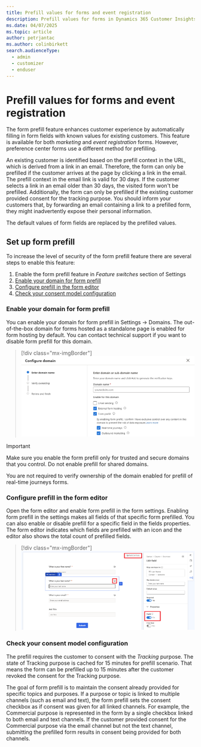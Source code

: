 ```yaml
---
title: Prefill values for forms and event registration
description: Prefill values for forms in Dynamics 365 Customer Insights - Journeys.
ms.date: 04/07/2025
ms.topic: article
author: petrjantac
ms.author: colinbirkett
search.audienceType: 
  - admin
  - customizer
  - enduser
---
```


# Prefill values for forms and event registration

The form prefill feature enhances customer experience by automatically filling in form fields with known values for existing customers. This feature is available for both *marketing* and *event registration* forms. However, preference center forms use a different method for prefilling.

An existing customer is identified based on the prefill context in the URL, which is derived from a link in an email. Therefore, the form can only be prefilled if the customer arrives at the page by clicking a link in the email. The prefill context in the email link is valid for 30 days. If the customer selects a link in an email older than 30 days, the visited form won't be prefilled. Additionally, the form can only be prefilled if the existing customer provided consent for the tracking purpose. You should inform your customers that, by forwarding an email containing a link to a prefilled form, they might inadvertently expose their personal information.

The default values of form fields are replaced by the prefilled values.

## Set up form prefill

To increase the level of security of the form prefill feature there are several steps to enable this feature:

1. Enable the form prefill feature in *Feature switches* section of Settings
1. [Enable your domain for form prefill](#enable-your-domain-for-form-prefill)
1. [Configure prefill in the form editor](#configure-prefill-in-the-form-editor)
1. [Check your consent model configuration](#check-your-consent-model-configuration)

### Enable your domain for form prefill

You can enable your domain for form prefill in Settings -> Domains. The out-of-the-box domain for forms hosted as a standalone page is enabled for form hosting by default. You can contact technical support if you want to disable form prefill for this domain.
  
> [!div class="mx-imgBorder"]
> ![Enable your domain for form prefill.](media/real-time-marketing-enable-prefill-for-domain.png)

> [!IMPORTANT]
> Make sure you enable the form prefill only for trusted and secure domains that you control. Do not enable prefill for shared domains.

You are not required to verify ownership of the domain enabled for prefill of real-time journeys forms.

### Configure prefill in the form editor

Open the form editor and enable form prefill in the form settings. Enabling form prefill in the settings makes all fields of that specific form prefilled. You can also enable or disable prefill for a specific field in the fields properties. The form editor indicates which fields are prefilled with an icon and the editor also shows the total count of prefilled fields.

> [!div class="mx-imgBorder"]
> ![Set up form prefill in form editor.](media/real-time-marketing-configure-form-prefill.png)

### Check your consent model configuration

The prefill requires the customer to consent with the *Tracking* purpose. The state of Tracking purpose is cached for 15 minutes for prefill scenario. That means the form can be prefilled up to 15 minutes after the customer revoked the consent for the Tracking purpose.

The goal of form prefill is to maintain the consent already provided for specific topics and purposes. If a purpose or topic is linked to multiple channels (such as email and text), the form prefill sets the consent checkbox as if consent was given for all linked channels. For example, the Commercial purpose is represented in the form by a single checkbox linked to both email and text channels. If the customer provided consent for the Commercial purpose via the email channel but not the text channel, submitting the prefilled form results in consent being provided for both channels.
